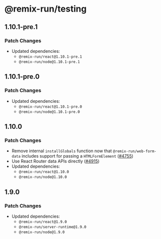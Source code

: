 # @remix-run/testing

## 1.10.1-pre.1

### Patch Changes

- Updated dependencies:
  - `@remix-run/react@1.10.1-pre.1`
  - `@remix-run/node@1.10.1-pre.1`

## 1.10.1-pre.0

### Patch Changes

- Updated dependencies:
  - `@remix-run/react@1.10.1-pre.0`
  - `@remix-run/node@1.10.1-pre.0`

## 1.10.0

### Patch Changes

- Remove internal `installGlobals` function now that `@remix-run/web-form-data` includes support for passing a `HTMLFormElement` ([#4755](https://github.com/remix-run/remix/pull/4755))
- Use React Router data APIs directly ([#4915](https://github.com/remix-run/remix/pull/4915))
- Updated dependencies:
  - `@remix-run/react@1.10.0`
  - `@remix-run/node@1.10.0`

## 1.9.0

### Patch Changes

- Updated dependencies:
  - `@remix-run/react@1.9.0`
  - `@remix-run/server-runtime@1.9.0`
  - `@remix-run/node@1.9.0`
